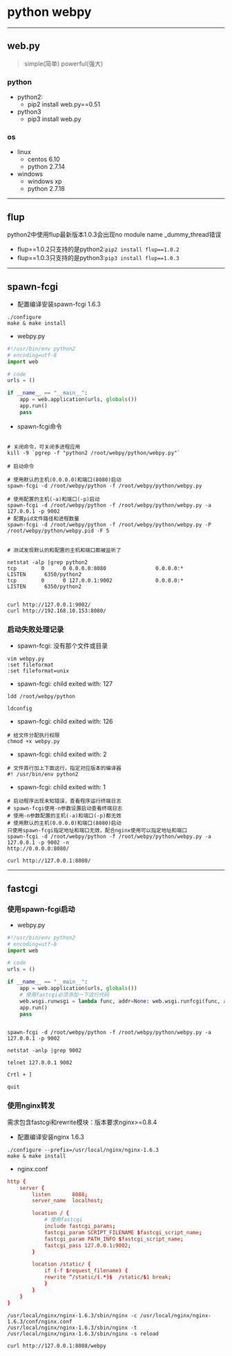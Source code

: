 # python webpy

---
## web.py
> simple(简单) powerful(强大)

### python
- python2:
    - pip2 install web.py==0.51
- python3
    - pip3 install web.py



### os
- linux
    - centos 6.10
    - python 2.7.14
- windows
    - windows xp
    - python 2.7.18

---
## flup

python2中使用flup最新版本1.0.3会出现no module name _dummy_thread错误
- flup==1.0.2只支持的是python2:`pip2 install flup==1.0.2`
- flup==1.0.3只支持的是python3:`pip3 install flup==1.0.3`



---
## spawn-fcgi


- 配置编译安装spawn-fcgi 1.6.3
```shell
./configure
make & make install
```

- webpy.py
```python
#!/usr/bin/env python2
# encoding=utf-8
import web

# code
urls = ()

if __name__ == "__main__":
    app = web.application(urls, globals())
    app.run()
    pass
```

- spawn-fcgi命令

```shell

# 关闭命令，可关闭多进程应用
kill -9 `pgrep -f "python2 /root/webpy/python/webpy.py"`

# 启动命令

# 使用默认的主机(0.0.0.0)和端口(8080)启动
spawn-fcgi -d /root/webpy/python -f /root/webpy/python/webpy.py

# 使用配置的主机(-a)和端口(-p)启动
spawn-fcgi -d /root/webpy/python -f /root/webpy/python/webpy.py -a 127.0.0.1 -p 9002
# 配置pid文件路径和进程数量
spawn-fcgi -d /root/webpy/python -f /root/webpy/python/webpy.py -P /root/webpy/python/webpy.pid -F 5


# 测试发现默认的和配置的主机和端口都被监听了

netstat -alp |grep python2
tcp        0      0 0.0.0.0:8080                0.0.0.0:*                   LISTEN      6350/python2
tcp        0      0 127.0.0.1:9002              0.0.0.0:*                   LISTEN      6350/python2


curl http://127.0.0.1:9002/
curl http://192.168.10.153:8080/

```



### 启动失败处理记录

- spawn-fcgi: 没有那个文件或目录
```shell
vim webpy.py
:set fileformat
:set fileformat=unix
```

- spawn-fcgi: child exited with: 127
```shell
ldd /root/webpy/python

ldconfig
```

- spawn-fcgi: child exited with: 126
```shell
# 给文件分配执行权限
chmod +x webpy.py
```

- spawn-fcgi: child exited with: 2
```shell
# 文件首行加上下面这行，指定对应版本的编译器
#! /usr/bin/env python2
```

- spawn-fcgi: child exited with: 1
```shell
# 启动程序出现未知错误，查看程序运行终端日志
# spawn-fcgi使用-n参数设置启动查看终端日志
# 使用-n参数配置的主机(-a)和端口(-p)都无效
# 使用默认的主机(0.0.0.0)和端口(8080)启动
只使用spawn-fcgi指定地址和端口无效，配合nginx使用可以指定地址和端口
spawn-fcgi -d /root/webpy/python -f /root/webpy/python/webpy.py -a 127.0.0.1 -p 9002 -n
http://0.0.0.0:8080/

curl http://127.0.0.1:8080/

```



---
## fastcgi

### 使用spawn-fcgi启动

- webpy.py
```python
#!/usr/bin/env python2
# encoding=utf-8
import web

# code
urls = ()

if __name__ == "__main__":
    app = web.application(urls, globals())
    # 使用fastcgi必须添加一下这行代码
    web.wsgi.runwsgi = lambda func, addr=None: web.wsgi.runfcgi(func, addr)
    app.run()
    pass
```
```shell

spawn-fcgi -d /root/webpy/python -f /root/webpy/python/webpy.py -a 127.0.0.1 -p 9002

netstat -anlp |grep 9002

telnet 127.0.0.1 9002

Crtl + ]

quit
```

### 使用nginx转发


需求包含fastcgi和rewrite模块：版本要求nginx>=0.8.4


- 配置编译安装nginx 1.6.3
```shell
./configure --prefix=/usr/local/nginx/nginx-1.6.3
make & make install
```

- nginx.conf
```conf
http {
    server {
        listen       8088;
        server_name  localhost;

        location / {
            # 使用fastcgi
            include fastcgi_params;
            fastcgi_param SCRIPT_FILENAME $fastcgi_script_name;
            fastcgi_param PATH_INFO $fastcgi_script_name;
            fastcgi_pass 127.0.0.1:9002;
        }

        location /static/ {
            if (-f $request_filename) {
            rewrite ^/static/(.*)$  /static/$1 break;
            }
        }
    }
}
```
```
/usr/local/nginx/nginx-1.6.3/sbin/nginx -c /usr/local/nginx/nginx-1.6.3/conf/nginx.conf
/usr/local/nginx/nginx-1.6.3/sbin/nginx -t
/usr/local/nginx/nginx-1.6.3/sbin/nginx -s reload

curl http://127.0.0.1:8088/webpy

```

